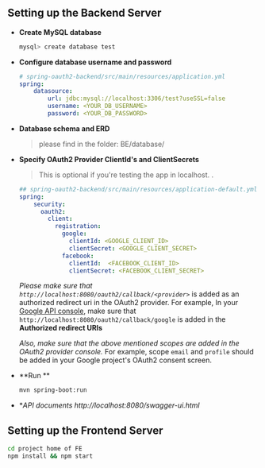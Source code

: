 ## Setting up the Backend Server

+ **Create MySQL database**

	```bash
	mysql> create database test
	```

+ **Configure database username and password**

	```yml
	# spring-oauth2-backend/src/main/resources/application.yml
	spring:
	    datasource:
	        url: jdbc:mysql://localhost:3306/test?useSSL=false
	        username: <YOUR_DB_USERNAME>
	        password: <YOUR_DB_PASSWORD>
	```
+ **Database schema and ERD**
	> please find in the folder: BE/database/
+ **Specify OAuth2 Provider ClientId's and ClientSecrets**
	
	> This is optional if you're testing the app in localhost. .

	```yml
	## spring-oauth2-backend/src/main/resources/application-default.yml
	spring:
        security:
          oauth2:
            client:
              registration:
                google:
                  clientId: <GOOGLE_CLIENT_ID>
                  clientSecret: <GOOGLE_CLIENT_SECRET>
                facebook:
                  clientId:  <FACEBOOK_CLIENT_ID>
                  clientSecret: <FACEBOOK_CLIENT_SECRET>

	```

	*Please make sure that `http://localhost:8080/oauth2/callback/<provider>`* is added as an authorized redirect uri in the OAuth2 provider. For example, In your [Google API console](https://console.developers.google.com/projectselector/apis/credentials?pli=1), make sure that `http://localhost:8080/oauth2/callback/google` is added in the **Authorized redirect URIs**

	*Also, make sure that the above mentioned scopes are added in the OAuth2 provider console.*	For example, scope `email` and `profile` should be added in your Google project's OAuth2 consent screen.

+ **Run **

	```bash
	mvn spring-boot:run
	```

+ **API documents http://localhost:8080/swagger-ui.html*

## Setting up the Frontend Server

```bash
cd project home of FE
npm install && npm start
```
